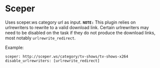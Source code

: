 # Sceper

Uses sceper.ws category url as input.
**`NOTE:`** This plugin relies on urlrewriters to rewrite to a valid download link. Certain urlrewriters may need to be disabled on the task if they do not produce the download links, most notably `urlrewrite_redirect`.

Example:


    sceper: http://sceper.ws/category/tv-shows/tv-shows-x264
    disable_urlrewriters: [urlrewrite_redirect]

